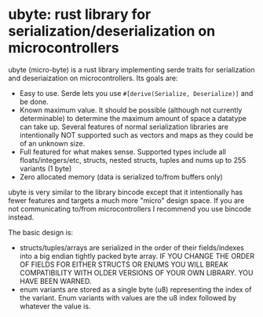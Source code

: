# ubyte: rust library for serialization/deserialization on microcontrollers

ubyte (micro-byte) is a rust library implementing serde traits for
serialization and deseriaization on microcontrollers. Its goals are:
- Easy to use. Serde lets you use `#[derive(Serialize, Deserialize)]`
  and be done.
- Known maximum value. It should be possible (although not currently
  determinable) to determine the maximum amount of space a datatype can take up.
  Several features of normal serialization libraries are intentionally NOT
  supported such as vectors and maps as they could be of an unknown size.
- Full featured for what makes sense. Supported types include all
  floats/integers/etc, structs, nested structs, tuples and nums up to 255
  variants (1 byte)
- Zero allocated memory (data is serialized to/from buffers only)

ubyte is very similar to the library bincode except that it intentionally has
fewer features and targets a much more "micro" design space. If you are not
communicating to/from microcontrollers I recommend you use bincode instead.

The basic design is:
- structs/tuples/arrays are serialized in the order of their fields/indexes
  into a big endian tightly packed byte array. IF YOU CHANGE THE ORDER OF FIELDS
  FOR EITHER STRUCTS OR ENUMS YOU WILL BREAK COMPATIBILITY WITH OLDER VERSIONS
  OF YOUR OWN LIBRARY. YOU HAVE BEEN WARNED.
- enum variants are stored as a single byte (u8) representing the index of the
  variant. Enum variants with values are the u8 index followed by whatever the
  value is.
